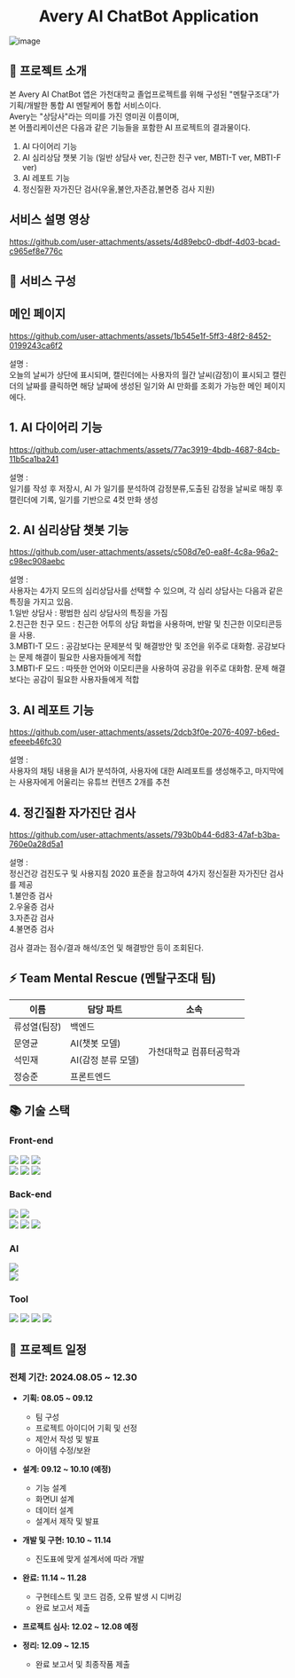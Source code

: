 <h1 align="center"> 
  Avery AI ChatBot Application
</h1>

![image](https://github.com/user-attachments/assets/4551a1c0-455a-4403-aaf6-8d7978663e09)

## 📌 프로젝트 소개

본 Avery AI ChatBot 앱은 가천대학교 졸업프로젝트를 위해 구성된 "멘탈구조대"가 기획/개발한 통합 AI 멘탈케어 통합 서비스이다.   
Avery는 "상담사"라는 의미를 가진 영미권 이름이며,    
본 어플리케이션은 다음과 같은 기능들을 포함한 AI 프로젝트의 결과물이다.    

1. AI 다이어리 기능    
2. AI 심리상담 챗봇 기능 (일반 상담사 ver, 친근한 친구 ver, MBTI-T ver, MBTI-F ver)     
3. AI 레포트 기능   
4. 정신질환 자가진단 검사(우울,불안,자존감,불면증 검사 지원)   

## 서비스 설명 영상 
https://github.com/user-attachments/assets/4d89ebc0-dbdf-4d03-bcad-c965ef8e776c

## 📘 서비스 구성

## 메인 페이지 

https://github.com/user-attachments/assets/1b545e1f-5ff3-48f2-8452-0199243ca6f2

설명 :     
오늘의 날씨가 상단에 표시되며, 캘린더에는 사용자의 월간 날씨(감정)이 표시되고 캘린더의 날짜를 클릭하면 해당 날짜에 생성된 일기와 AI 만화를 조회가 가능한 메인 페이지에다.


## 1. AI 다이어리 기능 

https://github.com/user-attachments/assets/77ac3919-4bdb-4687-84cb-11b5ca1ba241

설명 :   
일기를 작성 후 저장시, AI 가 일기를 분석하여 감정분류,도출된 감정을 날씨로 매칭 후 캘린더에 기록, 일기를 기반으로 4컷 만화 생성

## 2. AI 심리상담 챗봇 기능 

https://github.com/user-attachments/assets/c508d7e0-ea8f-4c8a-96a2-c98ec908aebc

설명 :    
사용자는 4가지 모드의 심리상담사를 선택할 수 있으며, 각 심리 상담사는 다음과 같은 특징을 가지고 있음.    
1.일반 상담사 : 평범한 심리 상담사의 특징을 가짐    
2.친근한 친구 모드  :  친근한 어투의 상담 화법을 사용하며, 반말 및 친근한 이모티콘등을 사용.   
3.MBTI-T 모드 : 공감보다는 문제분석 및 해결방안 및 조언을 위주로 대화함. 공감보다는 문제 해결이 필요한 사용자들에게 적합    
3.MBTI-F 모드 : 따뜻한 언어와 이모티콘을 사용하여 공감을 위주로 대화함. 문제 해결보다는 공감이 필요한 사용자들에게 적합   

## 3. AI 레포트 기능 

https://github.com/user-attachments/assets/2dcb3f0e-2076-4097-b6ed-efeeeb46fc30

설명 :    
사용자의 채팅 내용을 AI가 분석하여, 사용자에 대한 AI레포트를 생성해주고, 마지막에는 사용자에게 어울리는 유튜브 컨텐츠 2개를 추천

## 4. 정긴질환 자가진단 검사 

https://github.com/user-attachments/assets/793b0b44-6d83-47af-b3ba-760e0a28d5a1

설명 :     
정신건강 검진도구 및 사용지침 2020 표준을 참고하여 4가지 정신질환 자가진단 검사를 제공   
1.불안증 검사   
2.우울증 검사    
3.자존감 검사   
4.불면증 검사    

검사 결과는 점수/결과 해석/조언 및 해결방안 등이 조회된다.


## ⚡ Team Mental Rescue (멘탈구조대 팀)

<table style="border: 2px;">
  <thead>
    <tr>
      <th> 이름 </th>
      <th> 담당 파트 </th>
      <th> 소속 </th>
    </tr>
  </thead>
  <tbody>
    <tr>
      <td> 류성열(팀장) </td>
      <td> 백엔드 </td>
      <td rowspan="4"> 가천대학교 컴퓨터공학과 </td>
    </tr>
    <tr>
      <td> 문영균 </td>
      <td> AI(챗봇 모델) </td>
    </tr>
    <tr>
      <td> 석민재 </td>
      <td> AI(감정 분류 모델) </td>
    </tr>
    <tr>
      <td> 정승준 </td>
      <td> 프론트엔드</td>
    </tr>
  </tbody>  
</table>

## 📚 기술 스택

### Front-end 
<div> 
  <img src="https://img.shields.io/badge/html5-E34F26?style=for-the-badge&logo=html5&logoColor=white"> 
  <img src="https://img.shields.io/badge/css-1572B6?style=for-the-badge&logo=css3&logoColor=white"> 
  <img src="https://img.shields.io/badge/javascript-F7DF1E?style=for-the-badge&logo=javascript&logoColor=black"> 
  <br>
 
  <img src="https://img.shields.io/badge/node.js-339933?style=for-the-badge&logo=Node.js&logoColor=white">
  <img src="https://img.shields.io/badge/react-61DAFB?style=for-the-badge&logo=react&logoColor=black">
  <img src="https://img.shields.io/badge/react native-61DAFB?style=for-the-badge&logo=react&logoColor=black">
</div>  



### Back-end
<div>
  <img src="https://img.shields.io/badge/java-007396?style=for-the-badge&logo=java&logoColor=white">
  <img src="https://img.shields.io/badge/junit5-25A162?style=for-the-badge&logo=junit5&logoColor=white">
  <br>
  
  <img src="https://img.shields.io/badge/spring-6DB33F?style=for-the-badge&logo=spring&logoColor=white">
  <img src="https://img.shields.io/badge/spring boot-6DB33F?style=for-the-badge&logo=springboot&logoColor=white">
  <img src="https://img.shields.io/badge/spring security-6DB33F?style=for-the-badge&logo=springsecurity&logoColor=white">
</div>

### AI
<div>
  <img src="https://img.shields.io/badge/python-3776AB?style=for-the-badge&logo=python&logoColor=white"> <br>
  <img src="https://img.shields.io/badge/flask-000000?style=for-the-badge&logo=flask&logoColor=white">
</div>

### Tool
<div>
  <img src="https://img.shields.io/badge/github-181717?style=for-the-badge&logo=github&logoColor=white">
  <img src="https://img.shields.io/badge/notion-000000?style=for-the-badge&logo=notion&logoColor=white">
  <img src="https://img.shields.io/badge/discord-5865F2?style=for-the-badge&logo=discord&logoColor=white">
  <img src="https://img.shields.io/badge/figma-F24E1E?style=for-the-badge&logo=figma&logoColor=white">
</div>


## 📆 프로젝트 일정

### 전체 기간: 2024.08.05 ~ 12.30

- **기획: 08.05 ~ 09.12**
  
  - 팀 구성
  - 프로젝트 아이디어 기획 및 선정
  - 제안서 작성 및 발표
  - 아이템 수정/보완

- **설계: 09.12 ~ 10.10 (예정)**

  - 기능 설계
  - 화면UI 설계
  - 데이터 설계
  - 설계서 제작 및 발표

- **개발 및 구현: 10.10 ~ 11.14**

  - 진도표에 맞게 설계서에 따라 개발

- **완료: 11.14 ~ 11.28**

  - 구현테스트 및 코드 검증, 오류 발생 시 디버깅
  - 완료 보고서 제출

- **프로젝트 심사: 12.02 ~ 12.08 예정**

- **정리: 12.09 ~ 12.15**

  - 완료 보고서 및 최종작품 제출 
